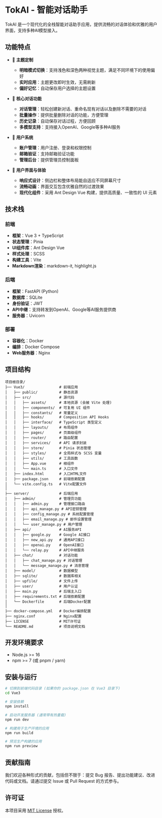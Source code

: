 # TokAI - 智能对话助手

TokAI 是一个现代化的全栈智能对话助手应用，提供流畅的对话体验和优雅的用户界面，支持多种AI模型接入。

## 功能特点

-   🎨 **主题定制**
    -   **明暗模式切换**：支持浅色和深色两种视觉主题，满足不同环境下的使用偏好
    -   **实时应用**：主题更改即时生效，无需刷新
    -   **偏好记忆**：自动保存用户选择的主题设置

-   💬 **核心对话功能**
    -   **对话管理**：轻松创建新对话、重命名现有对话以及删除不需要的对话
    -   **批量操作**：提供批量删除对话的功能，方便管理
    -   **历史记录**：自动保存对话过程，方便回顾
    -   **多模型支持**：支持接入OpenAI、Google等多种AI服务

-   👤 **用户系统**
    -   **账户管理**：用户注册、登录和权限控制
    -   **邮箱验证**：支持邮箱验证功能
    -   **管理后台**：提供管理员控制面板

-   🎯 **用户界面与体验**
    -   **响应式设计**：侧边栏和整体布局能自适应不同屏幕尺寸
    -   **流畅动画**：界面交互包含优雅自然的过渡效果
    -   **现代化组件**：采用 Ant Design Vue 构建，提供高质量、一致性的 UI 元素

## 技术栈

### 前端
-   **框架**：Vue 3 + TypeScript
-   **状态管理**：Pinia
-   **UI组件库**：Ant Design Vue
-   **样式处理**：SCSS
-   **构建工具**：Vite
-   **Markdown渲染**：markdown-it, highlight.js

### 后端
-   **框架**：FastAPI (Python)
-   **数据库**：SQLite
-   **身份验证**：JWT
-   **API中继**：支持转发到OpenAI、Google等AI服务提供商
-   **服务器**：Uvicorn

### 部署
-   **容器化**：Docker
-   **编排**：Docker Compose
-   **Web服务器**：Nginx

## 项目结构

```
项目根目录/
├── Vue3/                # 前端应用
│   ├── public/          # 静态资源
│   ├── src/             # 源代码
│   │   ├── assets/      # 本地资源 (会被 Vite 处理)
│   │   ├── components/  # 可复用 UI 组件
│   │   ├── constants/   # 常量定义
│   │   ├── hooks/       # Composition API Hooks
│   │   ├── interface/   # TypeScript 类型定义
│   │   ├── layouts/     # 布局组件
│   │   ├── pages/       # 页面级组件
│   │   ├── router/      # 路由配置
│   │   ├── services/    # API 请求封装
│   │   ├── store/       # Pinia 状态管理
│   │   ├── styles/      # 全局样式与 SCSS 变量
│   │   ├── utils/       # 工具函数
│   │   ├── App.vue      # 根组件
│   │   └── main.ts      # 入口文件
│   ├── index.html       # 入口HTML文件
│   ├── package.json     # 前端依赖配置
│   └── vite.config.ts   # Vite配置文件
│
├── server/              # 后端应用
│   ├── admin/           # 管理员功能
│   │   ├── admin.py     # 管理接口路由
│   │   ├── api_manage.py # API密钥管理
│   │   ├── config_manage.py # 系统配置管理
│   │   ├── email_manage.py # 邮件设置管理
│   │   └── user_manage.py # 用户管理
│   ├── api/             # AI服务API
│   │   ├── google.py    # Google AI接口
│   │   ├── new_api.py   # 通用API接口
│   │   ├── openai.py    # OpenAI接口
│   │   └── relay.py     # API中继服务
│   ├── chat/            # 对话功能
│   │   ├── chat_manage.py # 对话管理
│   │   └── message_manage.py # 消息管理
│   ├── model/           # 数据模型
│   ├── sqlite/          # 数据库相关
│   ├── upfile/          # 文件上传
│   ├── user/            # 用户认证
│   ├── main.py          # 后端主入口
│   ├── requirements.txt # 后端依赖配置
│   └── Dockerfile       # 后端Docker配置
│
├── docker-compose.yml   # Docker编排配置
├── nginx.conf           # Nginx配置
├── LICENSE              # MIT许可证
└── README.md            # 项目说明文档
```

## 开发环境要求

-   Node.js >= 16
-   npm >= 7 (或 pnpm / yarn)

## 安装与运行

```bash
# 切换到前端代码目录 (如果你的 package.json 在 Vue3 目录下)
cd Vue3

# 安装依赖
npm install

# 启动开发服务器 (通常带有热重载)
npm run dev

# 构建用于生产环境的应用
npm run build

# 预览生产构建的应用
npm run preview
```

## 贡献指南

我们欢迎各种形式的贡献，包括但不限于：提交 Bug 报告、提出功能建议、改进代码或文档。请通过提交 Issue 或 Pull Request 的方式参与。

## 许可证

本项目采用 [MIT License](LICENSE) 授权。
